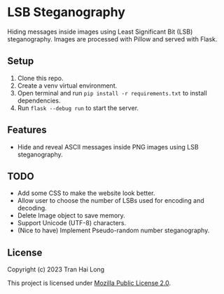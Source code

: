 # LSB Steganography

Hiding messages inside images using Least Significant Bit (LSB) steganography. Images are processed with Pillow and
served with Flask.

## Setup

1. Clone this repo.
2. Create a venv virtual environment.
3. Open terminal and run `pip install -r requirements.txt` to install dependencies.
4. Run `flask --debug run` to start the server.

## Features

- Hide and reveal ASCII messages inside PNG images using LSB steganography.

## TODO

- Add some CSS to make the website look better.
- Allow user to choose the number of LSBs used for encoding and decoding.
- Delete Image object to save memory.
- Support Unicode (UTF-8) characters.
- (Nice to have) Implement Pseudo-random number steganography.

## License

Copyright (c) 2023 Tran Hai Long

This project is licensed under [Mozilla Public License 2.0](LICENSE).
